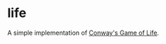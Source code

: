 # life
A simple implementation of [Conway's Game of Life](https://en.wikipedia.org/wiki/Conway%27s_Game_of_Life).
